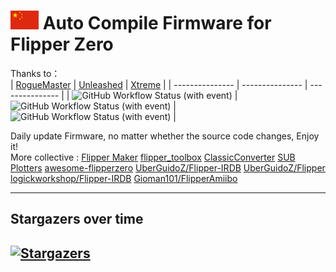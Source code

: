 # <img src="https://raw.githubusercontent.com/hampusborgos/country-flags/ba2cf4101bf029d2ada26da2f95121de74581a4d/svg/cn.svg" height="30" width="45"> Auto Compile Firmware for Flipper Zero 

Thanks to：<br>
| [RogueMaster](https://github.com/RogueMaster/flipperzero-firmware-wPlugins)  | [Unleashed](https://github.com/DarkFlippers/unleashed-firmware) | [Xtreme](https://github.com/ClaraCrazy/Flipper-Xtreme) |
| --------------- | --------------- | --------------- |
| ![GitHub Workflow Status (with event)](https://img.shields.io/github/actions/workflow/status/cokyrain/FlipperZeroFirmware/RogueMaster.yml)  | ![GitHub Workflow Status (with event)](https://img.shields.io/github/actions/workflow/status/cokyrain/FlipperZeroFirmware/Unleashed.yml)  | ![GitHub Workflow Status (with event)](https://img.shields.io/github/actions/workflow/status/cokyrain/FlipperZeroFirmware/Xtreme.yml)  |

Daily update Firmware, no matter whether the source code changes, Enjoy it!   
More collective :
[Flipper Maker](https://flippermaker.github.io/)
[flipper_toolbox](https://github.com/evilpete/flipper_toolbox)
[ClassicConverter](https://github.com/equipter/ClassicConverter)
[SUB Plotters](https://github.com/ShotokanZH/flipper_sub_plotters_comparers)
[awesome-flipperzero](https://github.com/djsime1/awesome-flipperzero) 
[UberGuidoZ/Flipper-IRDB](https://github.com/UberGuidoZ/Flipper-IRDB) 
[UberGuidoZ/Flipper](https://github.com/UberGuidoZ/Flipper) 
[logickworkshop/Flipper-IRDB](https://github.com/logickworkshop/Flipper-IRDB) 
[Gioman101/FlipperAmiibo](https://github.com/Gioman101/FlipperAmiibo)


----
## Stargazers over time
[![Stargazers](https://starchart.cc/cokyrain/FlipperZeroFirmware.svg)](https://starchart.cc/cokyrain/FlipperZeroFirmware)
----


